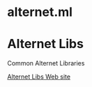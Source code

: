 alternet.ml
===========

# Alternet Libs

Common Alternet Libraries

[Alternet Libs Web site](http://alternet.ml/alternet-libs/)
